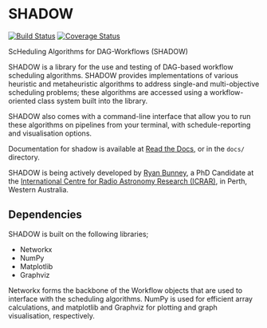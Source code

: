 # SHADOW
[![Build Status](https://travis-ci.com/myxie/shadow.svg?branch=master)](https://travis-ci.com/myxie/shadow)
[![Coverage Status](https://coveralls.io/repos/github/myxie/shadow/badge.svg?branch=master)](https://coveralls.io/github/myxie/shadow?branch=master)

ScHeduling Algorithms for DAG-Workflows (SHADOW)

SHADOW is a library for the use and testing of DAG-based workflow scheduling algorithms. SHADOW provides implementations of various heuristic and metaheuristic algorithms to address single-and multi-objective scheduling problems; these algorithms are accessed using a workflow-oriented class system built into the library.

SHADOW also comes with a command-line interface that allow you to run these algorithms on pipelines from your terminal, with schedule-reporting and visualisation options. 

Documentation for shadow is available at [Read the Docs](https://shadowscheduling.readthedocs.io/), or in the `docs/` directory.

SHADOW is being actively developed by [Ryan Bunney](https://www.icrar.org/people/rbunney/), a PhD Candidate at the [International Centre for Radio Astronomy Research (ICRAR)](https://www.icrar.org/), in Perth, Western Australia. 

## Dependencies 

SHADOW is built on the following libraries;
 
* Networkx
* NumPy
* Matplotlib
* Graphviz

Networkx forms the backbone of the Workflow objects that are used to interface with the scheduling algorithms. NumPy is used for efficient array calculations, and matplotlib and Graphviz for plotting and graph visualisation, respectively. 
